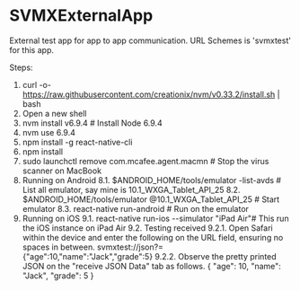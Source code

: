 # SVMXExternalApp
External test app for app to app communication. URL Schemes is 'svmxtest' for this app.

Steps:
1. curl -o- https://raw.githubusercontent.com/creationix/nvm/v0.33.2/install.sh | bash
2. Open a new shell
3. nvm install v6.9.4 # Install Node 6.9.4
4. nvm use 6.9.4
5. npm install -g react-native-cli
6. npm install
7. sudo launchctl remove com.mcafee.agent.macmn # Stop the virus scanner on MacBook
8. Running on Android
8.1. $ANDROID_HOME/tools/emulator -list-avds # List all emulator, say mine is 10.1_WXGA_Tablet_API_25
8.2. $ANDROID_HOME/tools/emulator @10.1_WXGA_Tablet_API_25 # Start emulator
8.3. react-native run-android # Run on the emulator
9. Running on iOS
9.1. react-native run-ios --simulator "iPad Air"# This run the iOS instance on iPad Air
9.2. Testing received
9.2.1. Open Safari within the device and enter the following on the URL field, ensuring no spaces in between.
  svmxtest://json?={"age":10,"name":"Jack","grade":5}
9.2.2. Observe the pretty printed JSON on the "receive JSON Data" tab as follows.
  {
      "age": 10,
      "name": "Jack",
      "grade": 5
  }
